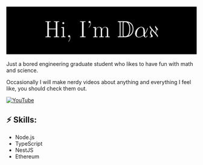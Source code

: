 ![Header image](https://raw.githubusercontent.com/dan-whitman/dan-whitman/master/Assets/Profile_ReadMe.jpg)
<!-- I created this header in Latex. See the main.tex file to see how! -->
Just a bored engineering graduate student who likes to have fun with math and science.

Occasionally I will make nerdy videos about anything and everything I feel like, you should check them out.


[![YouTube](icons/youtube.png)](https://youtube.com/user/hussainweb)

## ⚡ Skills:
- Node.js
- TypeScript
- NestJS
- Ethereum
